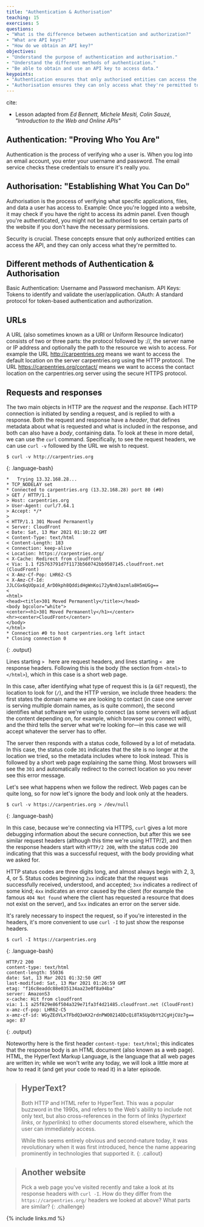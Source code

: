```yaml
---
title: "Authentication & Authorisation"
teaching: 15
exercises: 5
questions:
- "What is the difference between authentication and authorization?"
- "What are API keys?"
- "How do we obtain an API key?"
objectives:
- "Understand the purpose of authentication and authorisation."
- "Understand the different methods of authentication."
- "Be able to obtain and use an API key to access data."
keypoints:
- "Authentication ensures that only authorised entities can access the API."
- "Authorisation ensures they can only access what they're permitted to."
---
```

cite:
- Lesson adapted from *Ed Bennett, Michele Mesiti, Colin Sauzé, "Introduction to the Web and Online APIs"*

## Authentication: "Proving Who You Are"
Authentication is the process of verifying who a user is. When you log into an email account, you enter your username and password. The email service checks these credentials to ensure it's really you.

## Authorisation: "Establishing What You Can Do"
Authorisation is the process of verifying what specific applications, files, and data a user has access to.
Example: Once you're logged into a website, it may check if you have the right to access its admin panel. Even though you're authenticated, you might not be authorised to see certain parts of the website if you don't have the necessary permissions.

Security is crucial. These concepts ensure that only authorized entities can access the API, and they can only access what they're permitted to.

## Different methods of Authentication & Authorisation
Basic Authentication: Username and Password mechanism.
API Keys: Tokens to identify and validate the user/application.
OAuth: A standard protocol for token-based authentication and authorization.

## URLs

A URL (also sometimes known as a URI or Uniform Resource Indicator) consists of two or three parts: the protocol followed by ://, the server name or IP address and optionally the path to the resource we wish to access. For example the URL http://carpentries.org means we want to access the default location on the server carpentries.org using the HTTP protocol. The URL https://carpentries.org/contact/ means we want to access the contact location on the carpentries.org server using the secure HTTPS protocol.

## Requests and responses

The two main objects in HTTP are the _request_ and the _response_. Each HTTP connection is initiated by sending a request, and is replied to with a response. Both the request and response have a _header_, that defines metadata about what is requested and what is included in the response, and both can also have a _body_, containing data. To look at these in more detail, we can use the `curl` command. Specifically, to see the request headers, we can use `curl -v` followed by the URL we wish to request.

~~~
$ curl -v http://carpentries.org
~~~
{: .language-bash}

~~~
*   Trying 13.32.168.28...
* TCP_NODELAY set
* Connected to carpentries.org (13.32.168.28) port 80 (#0)
> GET / HTTP/1.1
> Host: carpentries.org
> User-Agent: curl/7.64.1
> Accept: */*
>
< HTTP/1.1 301 Moved Permanently
< Server: CloudFront
< Date: Sat, 13 Mar 2021 01:10:22 GMT
< Content-Type: text/html
< Content-Length: 183
< Connection: keep-alive
< Location: https://carpentries.org/
< X-Cache: Redirect from cloudfront
< Via: 1.1 f25763791d7f1173b560742bb9507145.cloudfront.net (CloudFront)
< X-Amz-Cf-Pop: LHR62-C5
< X-Amz-Cf-Id: JJLCGx6qUOpaid_ArD0kph8QddidHgWnKoi72yNn0Jazmla8H5mUGg==
<
<html>
<head><title>301 Moved Permanently</title></head>
<body bgcolor="white">
<center><h1>301 Moved Permanently</h1></center>
<hr><center>CloudFront</center>
</body>
</html>
* Connection #0 to host carpentries.org left intact
* Closing connection 0
~~~
{: .output}

Lines starting `> ` here are request headers, and lines starting `< ` are response headers. Following this is the body (the section from `<html>` to `</html>`), which in this case is a short web page.

In this case, after identifying what type of request this is (a `GET` request), the location to look for (`/`), and the HTTP version, we include three headers: the first states the domain name we are looking to contact (in case one server is serving multiple domain names, as is quite common), the second identifies what software we're using to connect (as some servers will adjust the content depending on, for example, which browser you connect with), and the third tells the server what we're looking for&mdash;in this case we will accept whatever the server has to offer.

The server then responds with a status code, followed by a lot of metadata. In this case, the status code `301` indicates that the site is no longer at the location we tried, so the metadata includes where to look instead. This is followed by a short web page explaining the same thing. Most browsers will see the `301` and automatically redirect to the correct location so you never see this error message.

Let's see what happens when we follow the redirect. Web pages can be quite long, so for now let's ignore the body and look only at the headers.

~~~
$ curl -v https://carpentries.org > /dev/null
~~~
{: .language-bash}

In this case, because we're connecting via HTTPS, `curl` gives a lot more debugging information about the secure connection, but after this we see similar request headers (although this time we're using HTTP/2), and then the response headers start with `HTTP/2 200`, with the status code `200` indicating that this was a successful request, with the body providing what we asked for.

HTTP status codes are three digits long, and almost always begin with 2, 3, 4, or 5. Status codes beginning `2xx` indicate that the request was successfully received, understood, and accepted; `3xx` indicates a redirect of some kind; `4xx` indicates an error caused by the client (for example the famous `404 Not found` where the client has requested a resource that does not exist on the server), and `5xx` indicates an error on the server side.

It's rarely necessary to inspect the request, so if you're interested in the headers, it's more convenient to use `curl -I` to just show the response headers.

~~~
$ curl -I https://carpentries.org
~~~
{: .language-bash}

~~~
HTTP/2 200
content-type: text/html
content-length: 55036
date: Sat, 13 Mar 2021 01:32:50 GMT
last-modified: Sat, 13 Mar 2021 01:26:59 GMT
etag: "f16c8eaddc88e035134aa23e0f8a94ba"
server: AmazonS3
x-cache: Hit from cloudfront
via: 1.1 a25f829e86f504a329e71fa3f4d21485.cloudfront.net (CloudFront)
x-amz-cf-pop: LHR62-C5
x-amz-cf-id: WGyZEdVLxTFbdQ3eKX2rdnPWO0214DDcQi8TA5UpObYt2CgHjCUz7g==
age: 87
~~~
{: .output}

Noteworthy here is the first header `content-type: text/html`; this indicates that the response body is an HTML document (also known as a web page). HTML, the HyperText Markup Language, is the language that all web pages are written in; while we won't write any today, we will look a little more at how to read it (and get your code to read it) in a later episode.

> ## HyperText?
>
> Both HTTP and HTML refer to HyperText. This was a popular buzzword in the 1990s, and refers to the Web's ability to include not only text, but also cross-references in the form of links (_hypertext links_, or _hyperlinks_) to other documents stored elsewhere, which the user can immediately access.
>
> While this seems entirely obvious and second-nature today, it was revolutionary when it was first introduced, hence the name appearing prominently in technologies that supported it.
{: .callout}

> ## Another website
>
> Pick a web page you've visited recently and take a look at its response headers with `curl -I`. How do they differ from the `https://carpentries.org/` headers we looked at above? What parts are similar?
{: .challenge}

{% include links.md %}

[protocol-list]: https://en.wikipedia.org/wiki/List_of_TCP_and_UDP_port_numbers